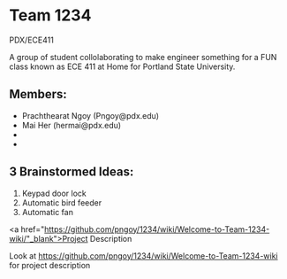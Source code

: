 # Team 1234 <br/>
PDX/ECE411

A group of student collolaborating to make engineer something for a FUN class known as ECE 411 at Home for Portland State University.

## Members: <br/>
<ul>
  <li>Prachthearat Ngoy (Pngoy@pdx.edu)</li>
  <li>Mai Her (hermai@pdx.edu)</li>
  <li></li>
  <li></li>
</ul>


## 3 Brainstormed Ideas: <br />
<ol>
  <li>Keypad door lock</li>  
  <li>Automatic bird feeder</li> 
  <li>Automatic fan </li>
</ol>

<a href="https://github.com/pngoy/1234/wiki/Welcome-to-Team-1234-wiki/"_blank">Project Description</a>
                                                                             
Look at https://github.com/pngoy/1234/wiki/Welcome-to-Team-1234-wiki for project description

